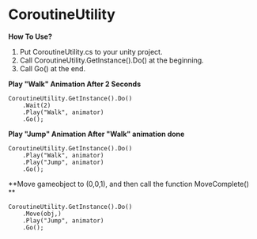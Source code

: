 # CoroutineUtility

**How To Use?**

1. Put CoroutineUtility.cs to your unity project.
2. Call CoroutineUtility.GetInstance().Do() at the beginning.
3. Call Go() at the end.

**Play "Walk" Animation After 2 Seconds**
```csharp==
CoroutineUtility.GetInstance().Do()
    .Wait(2)
    .Play("Walk", animator)
    .Go();
```

**Play "Jump" Animation After "Walk" animation done**
```csharp==
CoroutineUtility.GetInstance().Do()
    .Play("Walk", animator)
    .Play("Jump", animator)
    .Go();
```

**Move gameobject to (0,0,1), and then call the function MoveComplete() **
```csharp==
CoroutineUtility.GetInstance().Do()
    .Move(obj,)
    .Play("Jump", animator)
    .Go();
```
